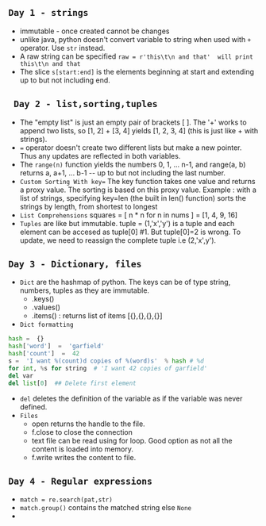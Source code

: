 `Day 1 - strings`
---
- immutable - once created cannot be changes
- unlike java, python doesn't convert variable to string when used with `+` operator. Use `str` instead.
- A raw string can be specified `raw = r'this\t\n and that'  will print this\t\n and that`
- The slice `s[start:end]` is the elements beginning at start and extending up to but not including end.

` Day 2 - list,sorting,tuples`
---
- The "empty list" is just an empty pair of brackets [ ]. The '+' works to append two lists, so [1, 2] + [3, 4] yields [1, 2, 3, 4] (this is just like + with strings).
- `=` operator doesn't create two different lists but make a new pointer. Thus any updates are reflected in both variables.
- The `range(n)` function yields the numbers 0, 1, ... n-1, and range(a, b) returns a, a+1, ... b-1 -- up to but not including the last number.
- `Custom Sorting With key=` The key function takes one value and returns a proxy value. The sorting is based on this proxy value. Example : with a list of strings, specifying key=len (the built in len() function) sorts the strings by length, from shortest to longest
- `List Comprehensions` squares =  [ n * n for n in nums ] = [1, 4, 9, 16]
- `Tuples` are like but immutable. tuple = (1,'x','y') is a tuple and each element can be accesed as tuple[0] #1. But tuple[0]=2 is wrong. To update, we need to reassign the complete tuple i.e (2,'x',y').

`Day 3 - Dictionary, files`
---
- `Dict` are the hashmap of python. The keys can be of type string, numbers, tuples as they are immutable. 
	- .keys()
	- .values()
	- .items() : returns list of items [{},{},{},{}]
- `Dict formatting`
```python
hash =  {} 
hash['word']  =  'garfield' 
hash['count']  =  42 
s =  'I want %(count)d copies of %(word)s'  % hash # %d 		    
for int, %s for string  # 'I want 42 copies of garfield'
del var
del list[0]  ## Delete first element
```
- `del` deletes the definition of the variable as if the variable was never defined.
- `Files` 
	- open returns the handle to the file.
	- f.close to close the connection
	- text file can be read using for loop. Good option as not all the content is loaded into memory.
	- f.write writes the content to file.

`Day 4 - Regular expressions`
---
- `match = re.search(pat,str)`
- `match.group()` contains the matched string else `None`
- 
<!--stackedit_data:
eyJoaXN0b3J5IjpbLTk2MjI5NDg2MSwzNjU5ODg0NDMsNzYzMT
QxMDg4LDE1ODg3NDMxOTgsMTU4MTUzMjYxLDE0MjM2NDk4OTQs
MzY5NjM1MjE2LDk0ODQ3MDkzNSw4Mjc2MzY3NzUsMTc0ODcyOT
E5MCwzMjU4NzUwMDJdfQ==
-->